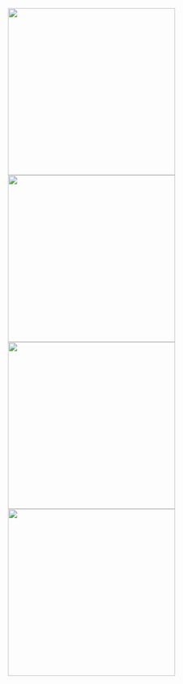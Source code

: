 
<p align="center">

   <a href="https://github.com/4surix/atomion">
      <img width=330 src="https://github-readme-stats.vercel.app/api/pin/?username=4surix&repo=atomion&theme=buefy" />
   </a>

   <a href="https://github.com/4surix/atomion">
      <img width=330 src="https://cdn.discordapp.com/attachments/557310650569850881/767860525824344114/unknown.png" />
   </a>

   <br/>

   <a href="https://github.com/4surix/cliagramme">
      <img width=330 src="https://github-readme-stats.vercel.app/api/pin/?username=4surix&repo=cliagramme&theme=buefy" />
   </a>

   <a href="https://github.com/4surix/cliagramme">
      <img width=330 src="https://cdn.discordapp.com/attachments/557310650569850881/767861574618316810/unknown.png" />
   </a>

</p>
